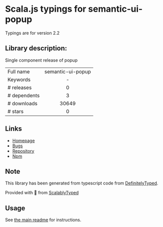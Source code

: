 
# Scala.js typings for semantic-ui-popup

Typings are for version 2.2

## Library description:
Single component release of popup

|                    |                 |
| ------------------ | :-------------: |
| Full name          | semantic-ui-popup |
| Keywords           | - |
| # releases         | 0 |
| # dependents       | 3 |
| # downloads        | 30649 |
| # stars            | 0 |

## Links
- [Homepage](http://www.semantic-ui.com)
- [Bugs](https://github.com/Semantic-Org/Semantic-UI/issues)
- [Repository](https://github.com/Semantic-Org/UI-Popup)
- [Npm](https://www.npmjs.com/package/semantic-ui-popup)
    


## Note
This library has been generated from typescript code from [DefinitelyTyped](https://definitelytyped.org).

Provided with :purple_heart: from [ScalablyTyped](https://github.com/oyvindberg/ScalablyTyped)

## Usage
See [the main readme](../../readme.md) for instructions.


